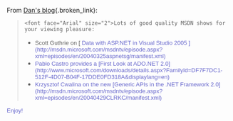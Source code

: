 From [Dan's blog](http://blogs.msdn.com/danielfe/archive/2004/05/03/125078.aspx){.broken_link}:

<blockquote dir="ltr" style="MARGIN-RIGHT: 0px">

    <font face="Arial" size="2">Lots of good quality MSDN shows for your viewing pleasure:


  <ul>
    <li>
      <font face="Arial" size="2">Scott Guthrie on  [ <font face="Arial" color="#6666cc" size="2">Data with ASP.NET in Visual Studio 2005 ](http://msdn.microsoft.com/msdntv/episode.aspx?xml=episodes/en/20040325aspnetsg/manifest.xml)  <li>
        <font face="Arial" size="2">Pablo Castro provides a [<font face="Arial" color="#6666cc" size="2">First Look at ADO.NET 2.0](http://www.microsoft.com/downloads/details.aspx?FamilyId=DF7F7DC1-512F-4D07-B04F-17DDE0FD318A&displaylang=en) <li>
          <font face="Arial" size="2">Krzysztof Cwalina on the new [<font face="Arial" color="#6666cc" size="2">Generic APIs in the .NET Framework 2.0](http://msdn.microsoft.com/msdntv/episode.aspx?xml=episodes/en/20040429CLRKC/manifest.xml)
        </li>
      </li>
    </li>
  </ul>
</blockquote>

<p dir="ltr">
  Enjoy!
